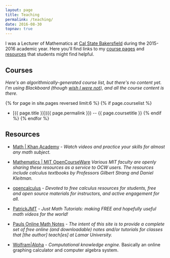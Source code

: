 ```yaml
---
layout: page
title: Teaching
permalink: /teaching/
date: 2016-08-30
topnav: true
---
```


I was a Lecturer of Mathematics at [Cal State Bakersfield](http://csub.edu) during the 2015-2016 academic year. Here you'll find links to my [course pages](#courses) and [resources](#resources) that students might find helpful.

## Courses

_Here's an algorithmically-generated course list, but there's no content
yet. I'm using Blackboard (though [wish I were
not](http://twitter.com/fried_brice/status/513101805077934081)), and all
the course content is there._

{% for page in site.pages reversed limit:6 %}
  {% if page.courselist %}
* [{{ page.title }}]({{ page.permalink }})  --  {{ page.coursetitle }}
  {% endif %}
{% endfor %}
<!--
* [Full List](about:blank), including courses taught at [Auburn University](http://auburn.edu)
-->

## Resources

* [Math | Khan Academy](http://www.khanacademy.org/math) - _Watch videos
  and practice your skills for almost any math subject._

* [Mathematics | MIT OpenCourseWare](http://ocw.mit.edu/courses/mathematics/)
  _Various MIT faculty are openly sharing these resources as a service
  to OCW users. The resources include calculus textbooks by Professors
  Gilbert Strang and Daniel Kleitman._

* [opencalculus](http://opencalculus.wordpress.com) - _Devoted to free
  calculus resources for students, free and open source materials for
  instructors, and active engagement for all._

* [PatrickJMT](http://patrickjmt.com/) - _Just Math Tutorials: making
  FREE and hopefully useful math videos for the world!_

* [Pauls Online Math Notes](http://tutorial.math.lamar.edu) - _The
  intent of this site is to provide a complete set of free online
  (and downloadable) notes and/or tutorials for classes that \[the
  author] teach\[es] at
  Lamar University._

* [Wolfram|Alpha](http://www.wolframalpha.com) - _Computational
  knowledge engine._ Basically an online graphing calculator and
  computer algebra system.
